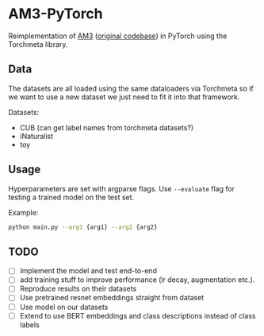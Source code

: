 # AM3-PyTorch

Reimplementation of [AM3](https://arxiv.org/pdf/1902.07104.pdf) ([original codebase](https://github.com/ElementAI/am3)) in PyTorch using the Torchmeta library.

## Data

The datasets are all loaded using the same dataloaders via Torchmeta so if we want to use a new dataset we just need to fit it into that framework.

Datasets:

- CUB (can get label names from torchmeta datasets?)
- iNaturalist
- toy

## Usage

Hyperparameters are set with argparse flags. Use `--evaluate` flag for testing a trained model on the test set.

Example:
```bash
python main.py --arg1 {arg1} --arg2 {arg2}
```

## TODO

- [ ] Implement the model and test end-to-end
- [ ] add training stuff to improve performance (lr decay, augmentation etc.). 
- [ ] Reproduce results on their datasets
- [ ] Use pretrained resnet embeddings straight from dataset
- [ ] Use model on our datasets
- [ ] Extend to use BERT embeddings and class descriptions instead of class labels